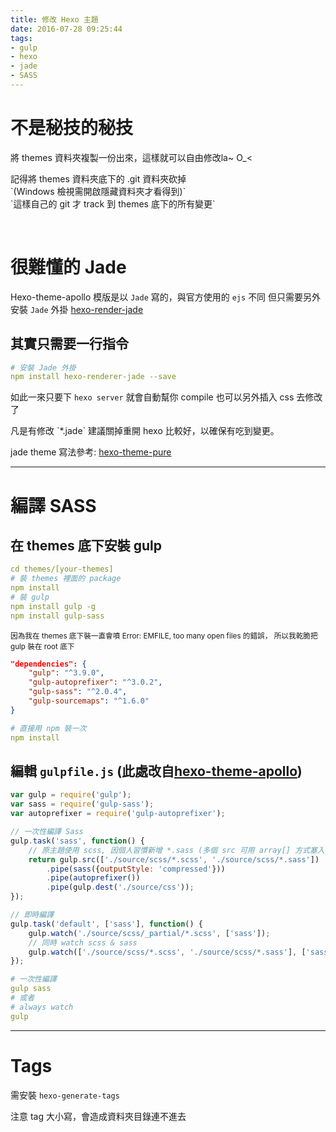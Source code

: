 ```yaml
---
title: 修改 Hexo 主題
date: 2016-07-28 09:25:44
tags:
- gulp
- hexo
- jade
- SASS
---
```


# 不是秘技的秘技
將 themes 資料夾複製一份出來，這樣就可以自由修改la~ O_<

<div class="tip">
<div>記得將 themes 資料夾底下的 .git 資料夾砍掉</div>
<div>`(Windows 檢視需開啟隱藏資料夾才看得到)`</div>
`這樣自己的 git 才 track 到 themes 底下的所有變更`
</div>

<!-- more -->

&nbsp;

# 很難懂的 Jade
Hexo-theme-apollo 模版是以 `Jade` 寫的，與官方使用的 `ejs` 不同
但只需要另外安裝 `Jade` 外掛 [hexo-render-jade](https://github.com/hexojs/hexo-renderer-jade)

## 其實只需要一行指令
``` yml
# 安裝 Jade 外掛
npm install hexo-renderer-jade --save
```
如此一來只要下 `hexo server` 就會自動幫你 compile
也可以另外插入 css 去修改了

<div class="tip">
    凡是有修改 `*.jade` 建議關掉重開 hexo 比較好，以確保有吃到變更。
</div>

jade theme 寫法參考: [hexo-theme-pure](https://github.com/saintwinkle/hexo-theme-pure)

----

# 編譯 SASS

## 在 themes 底下安裝 gulp

``` yml
cd themes/[your-themes]
# 裝 themes 裡面的 package
npm install
# 裝 gulp
npm install gulp -g
npm install gulp-sass
```

<small class="murmur">
    因為我在 themes 底下裝一直會噴 Error: EMFILE, too many open files 的錯誤，
    所以我乾脆把 gulp 裝在 root 底下
</small>

``` json /package.json
"dependencies": {
    "gulp": "^3.9.0",
    "gulp-autoprefixer": "^3.0.2",
    "gulp-sass": "^2.0.4",
    "gulp-sourcemaps": "^1.6.0"
}
```

``` yml
# 直接用 npm 裝一次
npm install
```

## 編輯 `gulpfile.js` (此處改自[hexo-theme-apollo](https://github.com/pinggod/hexo-theme-apollo/blob/master/gulpfile.js))
``` js themes/gulpfile.js
var gulp = require('gulp');
var sass = require('gulp-sass');
var autoprefixer = require('gulp-autoprefixer');

// 一次性編譯 Sass
gulp.task('sass', function() {
    // 原主題使用 scss, 因個人習慣新增 *.sass (多個 src 可用 array[] 方式塞入)
    return gulp.src(['./source/scss/*.scss', './source/scss/*.sass'])
        .pipe(sass({outputStyle: 'compressed'}))
        .pipe(autoprefixer())
        .pipe(gulp.dest('./source/css'));
});

// 即時編譯
gulp.task('default', ['sass'], function() {
    gulp.watch('./source/scss/_partial/*.scss', ['sass']);
    // 同時 watch scss & sass
    gulp.watch(['./source/scss/*.scss', './source/scss/*.sass'], ['sass']);
});
```

``` yml @themes/
# 一次性編譯
gulp sass
# 或者
# always watch
gulp
```

----

# Tags

需安裝 `hexo-generate-tags`

<div class="tip">
    注意 tag 大小寫，會造成資料夾目錄連不進去
</div>